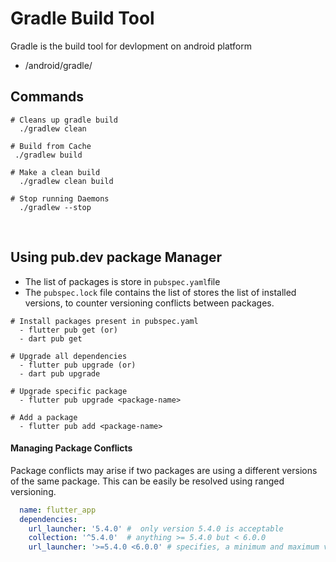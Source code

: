 # Gradle Build Tool
Gradle is the build tool for devlopment on android platform

- <project-root>/android/gradle/

## Commands

```shell
# Cleans up gradle build
  ./gradlew clean

# Build from Cache
 ./gradlew build

# Make a clean build
  ./gradlew clean build

# Stop running Daemons
  ./gradlew --stop
```

<br/>

## Using pub.dev package Manager

- The list of packages is store in `pubspec.yaml`file
- The `pubspec.lock` file contains the list of  stores the list of installed versions, to counter versioning conflicts between packages. 

```shell
# Install packages present in pubspec.yaml
  - flutter pub get (or)
  - dart pub get

# Upgrade all dependencies
  - flutter pub upgrade (or)
  - dart pub upgrade

# Upgrade specific package
  - flutter pub upgrade <package-name>

# Add a package
  - flutter pub add <package-name>
```

#### Managing Package Conflicts
Package conflicts may arise if two packages are using a different versions of the same package. This can be easily be resolved using ranged versioning. 

```yaml
  name: flutter_app
  dependencies: 
    url_launcher: '5.4.0' #  only version 5.4.0 is acceptable   
    collection: '^5.4.0'  # anything >= 5.4.0 but < 6.0.0 
    url_launcher: '>=5.4.0 <6.0.0' # specifies, a minimum and maximum version
```
